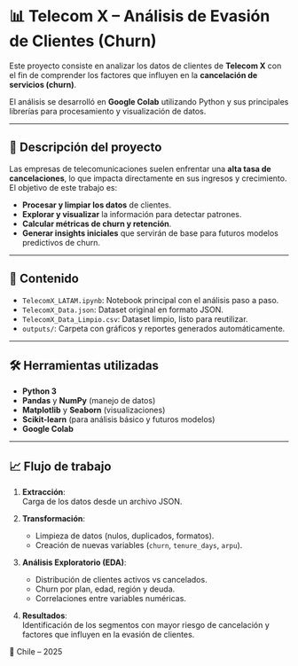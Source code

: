 # 📊 Telecom X – Análisis de Evasión de Clientes (Churn)

Este proyecto consiste en analizar los datos de clientes de **Telecom X** con el fin de comprender los factores que influyen en la **cancelación de servicios (churn)**.  

El análisis se desarrolló en **Google Colab** utilizando Python y sus principales librerías para procesamiento y visualización de datos.  

---

## 📌 Descripción del proyecto

Las empresas de telecomunicaciones suelen enfrentar una **alta tasa de cancelaciones**, lo que impacta directamente en sus ingresos y crecimiento.  
El objetivo de este trabajo es:

- **Procesar y limpiar los datos** de clientes.  
- **Explorar y visualizar** la información para detectar patrones.  
- **Calcular métricas de churn y retención**.  
- **Generar insights iniciales** que servirán de base para futuros modelos predictivos de churn.  

---

## 📂 Contenido

- `TelecomX_LATAM.ipynb`: Notebook principal con el análisis paso a paso.  
- `TelecomX_Data.json`: Dataset original en formato JSON.  
- `TelecomX_Data_Limpio.csv`: Dataset limpio, listo para reutilizar.  
- `outputs/`: Carpeta con gráficos y reportes generados automáticamente.  

---

## 🛠️ Herramientas utilizadas

- **Python 3**  
- **Pandas** y **NumPy** (manejo de datos)  
- **Matplotlib** y **Seaborn** (visualizaciones)  
- **Scikit-learn** (para análisis básico y futuros modelos)  
- **Google Colab**  

---

## 📈 Flujo de trabajo

1. **Extracción**:  
   Carga de los datos desde un archivo JSON.  

2. **Transformación**:  
   - Limpieza de datos (nulos, duplicados, formatos).  
   - Creación de nuevas variables (`churn`, `tenure_days`, `arpu`).  

3. **Análisis Exploratorio (EDA)**:  
   - Distribución de clientes activos vs cancelados.  
   - Churn por plan, edad, región y deuda.  
   - Correlaciones entre variables numéricas.  

4. **Resultados**:  
   Identificación de los segmentos con mayor riesgo de cancelación y factores que influyen en la evasión de clientes.  

📍 Chile – 2025

